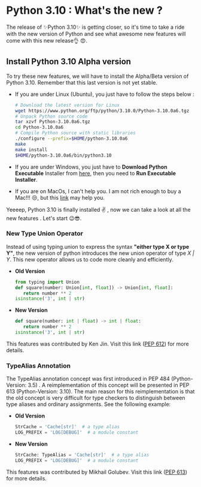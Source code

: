 # Python 3.10 : What's the new ?

The release of ✨Python 3.10✨ is getting closer, so it's time to take a ride with the new version of Python and see what awesome new features will come with this new release👌 😍. 

## Install Python 3.10 Alpha version

To try these new features, we will have to install the Alpha/Beta version of Python 3.10. Remember that this last version is not yet stable. 
- If you are under Linux (Ubuntu), you just have to follow the steps below : 

     ```sh
     # Download the latest version for Linux
     wget https://www.python.org/ftp/python/3.10.0/Python-3.10.0a6.tgz
     # Unpack Python source code
     tar xzvf Python-3.10.0a6.tgz
    cd Python-3.10.0a6
    # Compile Python source with static libraries
    ./configure --prefix=$HOME/python-3.10.0a6
    make
    make install
    $HOME/python-3.10.0a6/bin/python3.10
    ```
- If you are under Windows, you just have to **Download Python Executable** Installer from [here](https://www.python.org/ftp/python/3.10.0/python-3.10.0a6-amd64.exe), then you need to **Run Executable Installer**. 
- If you are on MacOs, I can't help you. I am not rich enough to buy a Mac!!! 😒, but this [link](https://opensource.com/article/19/5/python-3-default-mac) may help you. 

Yeeeep, Python 3.10 is finally installed ✌ , now we can take a look at all the new features . Let's start 😉😎. 

### New Type Union Operator
Instead of using typing.union to express the syntax **"either type X or type Y"**, the new version of python introduces the new union operator of type *X | Y*. This new operator allows us to code more cleanly and efficiently.

- **Old Version**
     ```python
    from typing import Union
    def square(number: Union[int, float]) -> Union[int, float]:
        return number ** 2
    isinstance('3', int | str)
    ```
- **New Version**
     ```python
    def square(number: int | float) -> int | float:
        return number ** 2
    isinstance('3', int | str)
    ```
This features was contributed by Ken Jin. Visit this link ([PEP 612](https://www.python.org/dev/peps/pep-0612)) for more details. 

### TypeAlias Annotation
The TypeAlias annotation concept was first introduced in PEP 484 (Python-Version: 3.5) . A reimplementation of this concept will be presented in PEP 613 (Python-Version: 3.10). The main reason for this reimplementation is that the old concept is very difficult for type checkers to distinguish between type aliases and ordinary assignments.  See the following example:
- **Old Version**
     ```python
    StrCache = 'Cache[str]'  # a type alias
    LOG_PREFIX = 'LOG[DEBUG]'  # a module constant
    ```
- **New Version**
     ```python
    StrCache: TypeAlias = 'Cache[str]'  # a type alias
    LOG_PREFIX = 'LOG[DEBUG]'  # a module constant
    ```
This features was contributed by  Mikhail Golubev. Visit this link ([PEP 613](https://www.python.org/dev/peps/pep-0613)) for more details.



